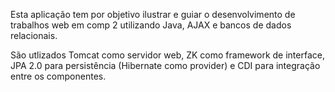 Esta aplicação tem por objetivo ilustrar e guiar o desenvolvimento de trabalhos web em comp 2 utilizando Java, AJAX e bancos de dados relacionais.

São utlizados Tomcat como servidor web, ZK como framework de interface, JPA 2.0 para persistência (Hibernate como provider) e CDI para integração entre os componentes.
